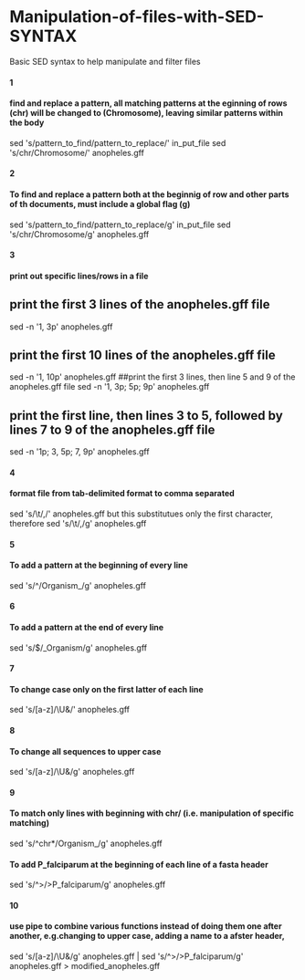 # Manipulation-of-files-with-SED-SYNTAX
Basic SED syntax to help manipulate and filter files


#### 1
#### find and replace a pattern, all matching patterns at the eginning of rows (chr) will be changed to (Chromosome), leaving similar patterns within the body
sed 's/pattern_to_find/pattern_to_replace/' in_put_file
sed 's/chr/Chromosome/' anopheles.gff


#### 2 
#### To find and replace a pattern both at the beginnig of row and other parts of th documents, must include a global flag (g)
sed 's/pattern_to_find/pattern_to_replace/g' in_put_file
sed 's/chr/Chromosome/g' anopheles.gff

#### 3
#### print out specific lines/rows in a file
## print the first 3 lines of the  anopheles.gff file
sed -n '1, 3p' anopheles.gff
## print the first 10 lines of the  anopheles.gff file
sed -n '1, 10p' anopheles.gff
##print the first 3 lines, then line 5 and 9 of the  anopheles.gff file
sed -n '1, 3p; 5p; 9p' anopheles.gff
## print the first line, then lines 3 to 5, followed by lines 7 to 9 of the  anopheles.gff file
sed -n '1p; 3, 5p; 7, 9p' anopheles.gff

#### 4
#### format file from tab-delimited format to comma separated 
sed 's/\t/,/' anopheles.gff
but this substitutues only the first character, therefore 
sed 's/\t/,/g' anopheles.gff 
 
#### 5
#### To add a pattern at the beginning of every line
sed 's/^/Organism_/g' anopheles.gff 

#### 6
#### To add a pattern at the end of every line
sed 's/$/_Organism/g' anopheles.gff


#### 7
#### To change case only on the first latter of each line
sed 's/[a-z]/\U&/' anopheles.gff

#### 8
#### To change all sequences to upper case
sed 's/[a-z]/\U&/g' anopheles.gff

#### 9
#### To match only lines with beginning with chr/ (i.e. manipulation of specific matching)
sed 's/^chr*/Organism_/g' anopheles.gff

#### To add P_falciparum at the beginning of each line of a fasta header
sed 's/^>/>P_falciparum/g' anopheles.gff

#### 10
#### use pipe to combine various functions instead of doing them one after another, e.g.changing to upper case, adding a name to a afster header, 
sed 's/[a-z]/\U&/g' anopheles.gff | sed 's/^>/>P_falciparum/g' anopheles.gff > modified_anopheles.gff
